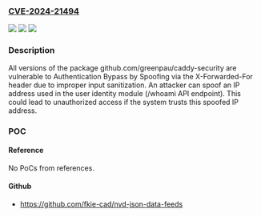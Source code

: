 ### [CVE-2024-21494](https://cve.mitre.org/cgi-bin/cvename.cgi?name=CVE-2024-21494)
![](https://img.shields.io/static/v1?label=Product&message=github.com%2Fgreenpau%2Fcaddy-security&color=blue)
![](https://img.shields.io/static/v1?label=Version&message=0%3C%20*%20&color=brighgreen)
![](https://img.shields.io/static/v1?label=Vulnerability&message=Authentication%20Bypass%20by%20Spoofing&color=brighgreen)

### Description

All versions of the package github.com/greenpau/caddy-security are vulnerable to Authentication Bypass by Spoofing via the X-Forwarded-For header due to improper input sanitization. An attacker can spoof an IP address used in the user identity module (/whoami API endpoint). This could lead to unauthorized access if the system trusts this spoofed IP address.

### POC

#### Reference
No PoCs from references.

#### Github
- https://github.com/fkie-cad/nvd-json-data-feeds

